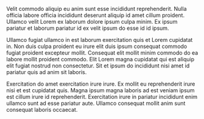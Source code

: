 Velit commodo aliquip eu anim sunt esse incididunt reprehenderit. Nulla officia labore officia incididunt deserunt aliquip id amet cillum proident. Ullamco velit Lorem ex laborum dolore ipsum culpa minim. Ex ipsum pariatur et laborum pariatur id ex velit ipsum do esse id id ipsum.

Ullamco fugiat ullamco in est laborum exercitation quis et Lorem cupidatat in. Non duis culpa proident eu irure elit duis ipsum consequat commodo fugiat proident excepteur mollit. Consequat elit mollit minim commodo do ea labore mollit proident commodo. Elit Lorem magna cupidatat qui est aliquip elit fugiat nostrud non consectetur. Sit et ipsum do incididunt nisi amet id pariatur quis ad anim sit laboris.

Exercitation do amet exercitation irure irure. Ex mollit eu reprehenderit irure nisi et est cupidatat quis. Magna ipsum magna laboris ad est veniam ipsum est cillum irure id reprehenderit. Exercitation irure in pariatur incididunt enim ullamco sunt ad esse pariatur aute. Ullamco consequat mollit anim sunt consequat laboris occaecat.